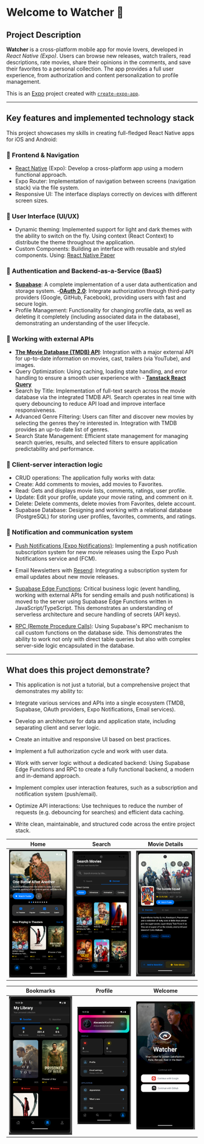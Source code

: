 # Welcome to Watcher 👋

## Project Description

**Watcher** is a cross-platform mobile app for movie lovers, developed in _React Native (Expo)_. Users can browse new releases, watch trailers, read descriptions, rate movies, share their opinions in the comments, and save their favorites to a personal collection. The app provides a full user experience, from authorization and content personalization to profile management.

This is an [Expo](https://expo.dev) project created with [`create-expo-app`](https://www.npmjs.com/package/create-expo-app).

---

## Key features and implemented technology stack

This project showcases my skills in creating full-fledged React Native apps for iOS and Android:

### 📱 Frontend & Navigation

- [React Native](https://reactnative.dev/docs) (Expo): Develop a cross-platform app using a modern functional approach.
- Expo Router: Implementation of navigation between screens (navigation stack) via the file system.
- Responsive UI: The interface displays correctly on devices with different screen sizes.

### 🎨 User Interface (UI/UX)

- Dynamic theming: Implemented support for light and dark themes with the ability to switch on the fly. Using context (React Context) to distribute the theme throughout the application.
- Custom Components: Building an interface with reusable and styled components. Using: [React Native Paper](https://callstack.github.io/react-native-paper/)

### 🔐 Authentication and Backend-as-a-Service (BaaS)

- **[Supabase](https://supabase.com/)**: A complete implementation of a user data authentication and storage system. -**[OAuth 2.0](https://oauth.net/2/)**: Integrate authorization through third-party providers (Google, GitHub, Facebook), providing users with fast and secure login.
- Profile Management: Functionality for changing profile data, as well as deleting it completely (including associated data in the database), demonstrating an understanding of the user lifecycle.

### 📡 Working with external APIs

- **[The Movie Database (TMDB) API](https://www.themoviedb.org/)**: Integration with a major external API for up-to-date information on movies, cast, trailers (via YouTube), and images.
- Query Optimization: Using caching, loading state handling, and error handling to ensure a smooth user experience with - **[Tanstack React Query](https://tanstack.com/query/latest)**
- Search by Title: Implementation of full-text search across the movie database via the integrated TMDB API. Search operates in real time with query debouncing to reduce API load and improve interface responsiveness.
- Advanced Genre Filtering: Users can filter and discover new movies by selecting the genres they're interested in. Integration with TMDB provides an up-to-date list of genres.
- Search State Management: Efficient state management for managing search queries, results, and selected filters to ensure application predictability and performance.

### 💾 Client-server interaction logic

- CRUD operations: The application fully works with data:
- Create: Add comments to movies, add movies to Favorites.
- Read: Gets and displays movie lists, comments, ratings, user profile.
- Update: Edit your profile, update your movie rating, and comment on it.
- Delete: Delete comments, delete movies from Favorites, delete account.
- Supabase Database: Designing and working with a relational database (PostgreSQL) for storing user profiles, favorites, comments, and ratings.

### 🔔 Notification and communication system

- [Push Notifications (Expo Notifications)](https://docs.expo.dev/push-notifications/push-notifications-setup/): Implementing a push notification subscription system for new movie releases using the Expo Push Notifications service and (FCM).

- Email Newsletters with [Resend](https://resend.com/docs/send-with-nextjs): Integrating a subscription system for email updates about new movie releases.

- [Supabase Edge Functions](https://supabase.com/docs/guides/functions): Critical business logic (event handling, working with external APIs for sending emails and push notifications) is moved to the server using Supabase Edge Functions written in JavaScript/TypeScript. This demonstrates an understanding of serverless architecture and secure handling of secrets (API keys).

- [RPC (Remote Procedure Calls)](https://supabase.com/docs/reference/javascript/rpc): Using Supabase's RPC mechanism to call custom functions on the database side. This demonstrates the ability to work not only with direct table queries but also with complex server-side logic encapsulated in the database.

---

## What does this project demonstrate?

- This application is not just a tutorial, but a comprehensive project that demonstrates my ability to:

- Integrate various services and APIs into a single ecosystem (TMDB, Supabase, OAuth providers, Expo Notifications, Email services).

- Develop an architecture for data and application state, including separating client and server logic.

- Create an intuitive and responsive UI based on best practices.

- Implement a full authorization cycle and work with user data.

- Work with server logic without a dedicated backend: Using Supabase Edge Functions and RPC to create a fully functional backend, a modern and in-demand approach.

- Implement complex user interaction features, such as a subscription and notification system (push/email).

- Optimize API interactions: Use techniques to reduce the number of requests (e.g. debouncing for searches) and efficient data caching.

- Write clean, maintainable, and structured code across the entire project stack.

| Home                                 | Search                                            | Movie Details                                     |
| ------------------------------------ | ------------------------------------------------- | ------------------------------------------------- |
| ![Home](./screenshots/main-page.png) | ![Search](./screenshots/search-page_discover.png) | ![Movie Details](./screenshots/movie-details.png) |

| Bookmarks                                 | Profile                               | Welcome                               |
| ----------------------------------------- | ------------------------------------- | ------------------------------------- |
| ![Bookmarks](./screenshots/bookmarks.png) | ![Profile](./screenshots/profile.png) | ![Welcome](./screenshots/welcome.png) |
